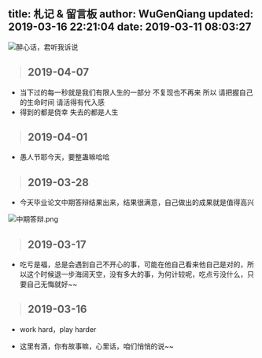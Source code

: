title: 札记 & 留言板
author: WuGenQiang
updated: 2019-03-16 22:21:04
date: 2019-03-11 08:03:27
---
![醉心话，君听我诉说](https://raw.githubusercontent.com/wugenqiang/picGo/master/pictures/025.jpg)

> ## 2019-04-07

* 当下过的每一秒就是我们有限人生的一部分 不复现也不再来 所以 请把握自己的生命时间 请活得有代入感
* 得到的都是侥幸 失去的都是人生

> ## 2019-04-01

* 愚人节耶今天，要整蛊嘛哈哈

> ## 2019-03-28

* 今天毕业论文中期答辩结果出来，结果很满意，自己做出的成果就是值得高兴

![中期答辩.png](https://i.loli.net/2019/03/28/5c9c6a5631609.png)

> ## 2019-03-17

* 吃亏是福，总是会遇到自己不开心的事，可能在他自己看来他自己是对的，所以这个时候退一步海阔天空，没有多大的事，为何计较呢，吃点亏没什么，只要自己无悔就好~~

> ## 2019-03-16

* work hard，play harder
 
* 这里有酒，你有故事嘛，心里话，咱们悄悄的说~~